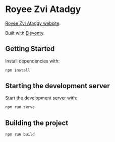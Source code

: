 
# Royee Zvi Atadgy

[Royee Zvi Atadgy website](https://royeezviatadgy.com/).

Built with [Eleventy](https://www.11ty.dev/).

## Getting Started

Install dependencies with:

```sh
npm install
```

## Starting the development server

Start the development server with:

```sh
npm run serve
```

## Building the project

```sh
npm run build
```